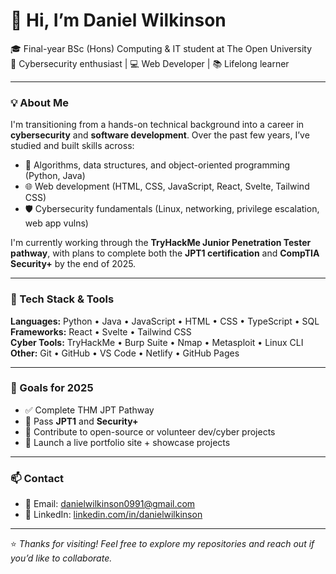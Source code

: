 # 👋 Hi, I’m Daniel Wilkinson

🎓 Final-year BSc (Hons) Computing & IT student at The Open University  
🔐 Cybersecurity enthusiast | 💻 Web Developer | 📚 Lifelong learner  

---

### 💡 About Me

I'm transitioning from a hands-on technical background into a career in **cybersecurity** and **software development**. Over the past few years, I’ve studied and built skills across:

- 🧠 Algorithms, data structures, and object-oriented programming (Python, Java)
- 🌐 Web development (HTML, CSS, JavaScript, React, Svelte, Tailwind CSS)
- 🛡️ Cybersecurity fundamentals (Linux, networking, privilege escalation, web app vulns)

I'm currently working through the **TryHackMe Junior Penetration Tester pathway**, with plans to complete both the **JPT1 certification** and **CompTIA Security+** by the end of 2025.

---

### 🧰 Tech Stack & Tools
**Languages:** Python • Java • JavaScript • HTML • CSS • TypeScript • SQL  
**Frameworks:** React • Svelte • Tailwind CSS  
**Cyber Tools:** TryHackMe • Burp Suite • Nmap • Metasploit • Linux CLI  
**Other:** Git • GitHub • VS Code • Netlify • GitHub Pages

---

### 📌 Goals for 2025

- ✅ Complete THM JPT Pathway
- 🎯 Pass **JPT1** and **Security+**
- 🔧 Contribute to open-source or volunteer dev/cyber projects
- 🚀 Launch a live portfolio site + showcase projects

---

### 📫 Contact

- 📧 Email: [danielwilkinson0991@gmail.com](mailto:danielwilkinson0991@gmail.com)  
- 💼 LinkedIn: [linkedin.com/in/danielwilkinson](https://www.linkedin.com/in/danielwilkinson)  

---

⭐ *Thanks for visiting! Feel free to explore my repositories and reach out if you’d like to collaborate.*

<!---
danjwilko/danjwilko is a ✨ special ✨ repository because its `README.md` (this file) appears on your GitHub profile.
You can click the Preview link to take a look at your changes.
--->
